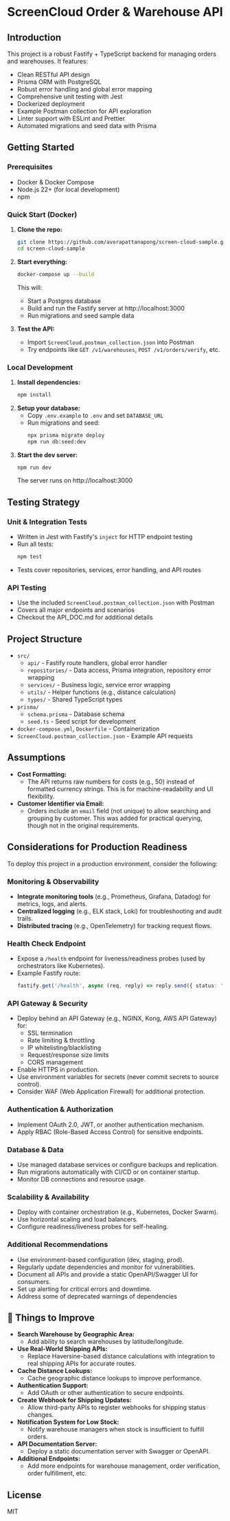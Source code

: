 # ScreenCloud Order & Warehouse API

## Introduction

This project is a robust Fastify + TypeScript backend for managing orders and warehouses. It features:
- Clean RESTful API design
- Prisma ORM with PostgreSQL
- Robust error handling and global error mapping
- Comprehensive unit testing with Jest
- Dockerized deployment
- Example Postman collection for API exploration
- Linter support with ESLint and Prettier
- Automated migrations and seed data with Prisma

## Getting Started

### Prerequisites
- Docker & Docker Compose
- Node.js 22+ (for local development)
- npm

### Quick Start (Docker)

1. **Clone the repo:**
   ```sh
   git clone https://github.com/avorapattanapong/screen-cloud-sample.git
   cd screen-cloud-sample
   ```
2. **Start everything:**
   ```sh
   docker-compose up --build
   ```
   This will:
   - Start a Postgres database
   - Build and run the Fastify server at http://localhost:3000
   - Run migrations and seed sample data

3. **Test the API:**
   - Import `ScreenCloud.postman_collection.json` into Postman
   - Try endpoints like `GET /v1/warehouses`, `POST /v1/orders/verify`, etc.

### Local Development

1. **Install dependencies:**
   ```sh
   npm install
   ```
2. **Setup your database:**
   - Copy `.env.example` to `.env` and set `DATABASE_URL`
   - Run migrations and seed:
     ```sh
     npx prisma migrate deploy
     npm run db:seed:dev
     ```
3. **Start the dev server:**
   ```sh
   npm run dev
   ```
   The server runs on http://localhost:3000

## Testing Strategy

### Unit & Integration Tests
- Written in Jest with Fastify's `inject` for HTTP endpoint testing
- Run all tests:
  ```sh
  npm test
  ```
- Tests cover repositories, services, error handling, and API routes

### API Testing
- Use the included `ScreenCloud.postman_collection.json` with Postman
- Covers all major endpoints and scenarios
- Checkout the API_DOC.md for additional details

## Project Structure

- `src/`
  - `api/` - Fastify route handlers, global error handler
  - `repositories/` - Data access, Prisma integration, repository error wrapping
  - `services/` - Business logic, service error wrapping
  - `utils/` - Helper functions (e.g., distance calculation)
  - `types/` - Shared TypeScript types
- `prisma/`
  - `schema.prisma` - Database schema
  - `seed.ts` - Seed script for development
- `docker-compose.yml`, `Dockerfile` - Containerization
- `ScreenCloud.postman_collection.json` - Example API requests

## Assumptions

- **Cost Formatting:**
  - The API returns raw numbers for costs (e.g., 50) instead of formatted currency strings. This is for machine-readability and UI flexibility.
- **Customer Identifier via Email:**
  - Orders include an `email` field (not unique) to allow searching and grouping by customer. This was added for practical querying, though not in the original requirements.

## Considerations for Production Readiness

To deploy this project in a production environment, consider the following:

### Monitoring & Observability
- **Integrate monitoring tools** (e.g., Prometheus, Grafana, Datadog) for metrics, logs, and alerts.
- **Centralized logging** (e.g., ELK stack, Loki) for troubleshooting and audit trails.
- **Distributed tracing** (e.g., OpenTelemetry) for tracking request flows.

### Health Check Endpoint
- Expose a `/health` endpoint for liveness/readiness probes (used by orchestrators like Kubernetes).
- Example Fastify route:
  ```ts
  fastify.get('/health', async (req, reply) => reply.send({ status: 'ok' }))
  ```

### API Gateway & Security
- Deploy behind an API Gateway (e.g., NGINX, Kong, AWS API Gateway) for:
  - SSL termination
  - Rate limiting & throttling
  - IP whitelisting/blacklisting
  - Request/response size limits
  - CORS management
- Enable HTTPS in production.
- Use environment variables for secrets (never commit secrets to source control).
- Consider WAF (Web Application Firewall) for additional protection.

### Authentication & Authorization
- Implement OAuth 2.0, JWT, or another authentication mechanism.
- Apply RBAC (Role-Based Access Control) for sensitive endpoints.

### Database & Data
- Use managed database services or configure backups and replication.
- Run migrations automatically with CI/CD or on container startup.
- Monitor DB connections and resource usage.

### Scalability & Availability
- Deploy with container orchestration (e.g., Kubernetes, Docker Swarm).
- Use horizontal scaling and load balancers.
- Configure readiness/liveness probes for self-healing.

### Additional Recommendations
- Use environment-based configuration (dev, staging, prod).
- Regularly update dependencies and monitor for vulnerabilities.
- Document all APIs and provide a static OpenAPI/Swagger UI for consumers.
- Set up alerting for critical errors and downtime.
- Address some of deprecated warnings of dependencies

## 🚀 Things to Improve

- **Search Warehouse by Geographic Area:**
  - Add ability to search warehouses by latitude/longitude.
- **Use Real-World Shipping APIs:**
  - Replace Haversine-based distance calculations with integration to real shipping APIs for accurate routes.
- **Cache Distance Lookups:**
  - Cache geographic distance lookups to improve performance.
- **Authentication Support:**
  - Add OAuth or other authentication to secure endpoints.
- **Create Webhook for Shipping Updates:**
  - Allow third-party APIs to register webhooks for shipping status changes.
- **Notification System for Low Stock:**
  - Notify warehouse managers when stock is insufficient to fulfill orders.
- **API Documentation Server:**
  - Deploy a static documentation server with Swagger or OpenAPI.
- **Additional Endpoints:**
  - Add more endpoints for warehouse management, order verification, order fulfillment, etc.

## License

MIT
